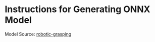 # Instructions for Generating ONNX Model

Model Source: [robotic-grasping](https://github.com/skumra/robotic-grasping/tree/master)

